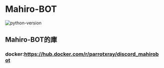 # Mahiro-BOT

![python-version](https://img.shields.io/badge/python-=3.10.8-green.svg)

## Mahiro-BOT的庫
### docker:https://hub.docker.com/r/parrotxray/discord_mahirobot
